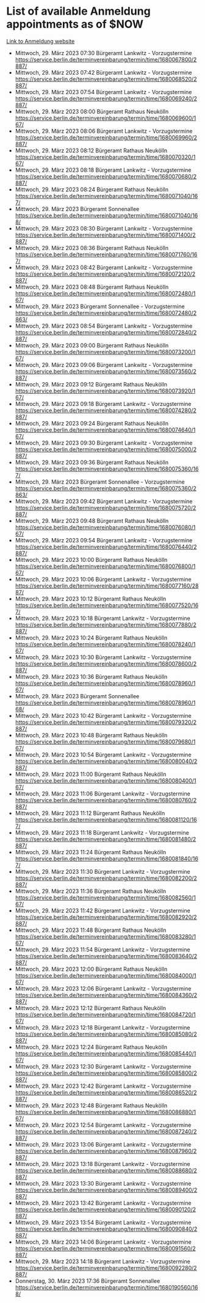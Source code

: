 # List of available Anmeldung appointments as of $NOW
[Link to Anmeldung website](https://service.berlin.de/terminvereinbarung/termin/tag.php?termin=1&anliegen[]=120686&dienstleisterlist=122210,122217,327316,122219,327312,122227,327314,122231,327346,122243,327348,122254,122252,329742,122260,329745,122262,329748,122271,327278,122273,327274,122277,327276,330436,122280,327294,122282,327290,122284,327292,122291,327270,122285,327266,122286,327264,122296,327268,150230,329760,122297,327286,122294,327284,122312,329763,122314,329775,122304,327330,122311,327334,122309,327332,317869,122281,327352,122279,329772,122283,122276,327324,122274,327326,122267,329766,122246,327318,122251,327320,122257,327322,122208,327298,122226,327300&herkunft=http%3A%2F%2Fservice.berlin.de%2Fdienstleistung%2F120686%2F)
- Mittwoch, 29. März 2023 07:30 Bürgeramt Lankwitz - Vorzugstermine https://service.berlin.de/terminvereinbarung/termin/time/1680067800/2887/
- Mittwoch, 29. März 2023 07:42 Bürgeramt Lankwitz - Vorzugstermine https://service.berlin.de/terminvereinbarung/termin/time/1680068520/2887/
- Mittwoch, 29. März 2023 07:54 Bürgeramt Lankwitz - Vorzugstermine https://service.berlin.de/terminvereinbarung/termin/time/1680069240/2887/
- Mittwoch, 29. März 2023 08:00 Bürgeramt Rathaus Neukölln https://service.berlin.de/terminvereinbarung/termin/time/1680069600/167/
- Mittwoch, 29. März 2023 08:06 Bürgeramt Lankwitz - Vorzugstermine https://service.berlin.de/terminvereinbarung/termin/time/1680069960/2887/
- Mittwoch, 29. März 2023 08:12 Bürgeramt Rathaus Neukölln https://service.berlin.de/terminvereinbarung/termin/time/1680070320/167/
- Mittwoch, 29. März 2023 08:18 Bürgeramt Lankwitz - Vorzugstermine https://service.berlin.de/terminvereinbarung/termin/time/1680070680/2887/
- Mittwoch, 29. März 2023 08:24 Bürgeramt Rathaus Neukölln https://service.berlin.de/terminvereinbarung/termin/time/1680071040/167/
- Mittwoch, 29. März 2023  Bürgeramt Sonnenallee https://service.berlin.de/terminvereinbarung/termin/time/1680071040/168/
- Mittwoch, 29. März 2023 08:30 Bürgeramt Lankwitz - Vorzugstermine https://service.berlin.de/terminvereinbarung/termin/time/1680071400/2887/
- Mittwoch, 29. März 2023 08:36 Bürgeramt Rathaus Neukölln https://service.berlin.de/terminvereinbarung/termin/time/1680071760/167/
- Mittwoch, 29. März 2023 08:42 Bürgeramt Lankwitz - Vorzugstermine https://service.berlin.de/terminvereinbarung/termin/time/1680072120/2887/
- Mittwoch, 29. März 2023 08:48 Bürgeramt Rathaus Neukölln https://service.berlin.de/terminvereinbarung/termin/time/1680072480/167/
- Mittwoch, 29. März 2023  Bürgeramt Sonnenallee - Vorzugstermine https://service.berlin.de/terminvereinbarung/termin/time/1680072480/2863/
- Mittwoch, 29. März 2023 08:54 Bürgeramt Lankwitz - Vorzugstermine https://service.berlin.de/terminvereinbarung/termin/time/1680072840/2887/
- Mittwoch, 29. März 2023 09:00 Bürgeramt Rathaus Neukölln https://service.berlin.de/terminvereinbarung/termin/time/1680073200/167/
- Mittwoch, 29. März 2023 09:06 Bürgeramt Lankwitz - Vorzugstermine https://service.berlin.de/terminvereinbarung/termin/time/1680073560/2887/
- Mittwoch, 29. März 2023 09:12 Bürgeramt Rathaus Neukölln https://service.berlin.de/terminvereinbarung/termin/time/1680073920/167/
- Mittwoch, 29. März 2023 09:18 Bürgeramt Lankwitz - Vorzugstermine https://service.berlin.de/terminvereinbarung/termin/time/1680074280/2887/
- Mittwoch, 29. März 2023 09:24 Bürgeramt Rathaus Neukölln https://service.berlin.de/terminvereinbarung/termin/time/1680074640/167/
- Mittwoch, 29. März 2023 09:30 Bürgeramt Lankwitz - Vorzugstermine https://service.berlin.de/terminvereinbarung/termin/time/1680075000/2887/
- Mittwoch, 29. März 2023 09:36 Bürgeramt Rathaus Neukölln https://service.berlin.de/terminvereinbarung/termin/time/1680075360/167/
- Mittwoch, 29. März 2023  Bürgeramt Sonnenallee - Vorzugstermine https://service.berlin.de/terminvereinbarung/termin/time/1680075360/2863/
- Mittwoch, 29. März 2023 09:42 Bürgeramt Lankwitz - Vorzugstermine https://service.berlin.de/terminvereinbarung/termin/time/1680075720/2887/
- Mittwoch, 29. März 2023 09:48 Bürgeramt Rathaus Neukölln https://service.berlin.de/terminvereinbarung/termin/time/1680076080/167/
- Mittwoch, 29. März 2023 09:54 Bürgeramt Lankwitz - Vorzugstermine https://service.berlin.de/terminvereinbarung/termin/time/1680076440/2887/
- Mittwoch, 29. März 2023 10:00 Bürgeramt Rathaus Neukölln https://service.berlin.de/terminvereinbarung/termin/time/1680076800/167/
- Mittwoch, 29. März 2023 10:06 Bürgeramt Lankwitz - Vorzugstermine https://service.berlin.de/terminvereinbarung/termin/time/1680077160/2887/
- Mittwoch, 29. März 2023 10:12 Bürgeramt Rathaus Neukölln https://service.berlin.de/terminvereinbarung/termin/time/1680077520/167/
- Mittwoch, 29. März 2023 10:18 Bürgeramt Lankwitz - Vorzugstermine https://service.berlin.de/terminvereinbarung/termin/time/1680077880/2887/
- Mittwoch, 29. März 2023 10:24 Bürgeramt Rathaus Neukölln https://service.berlin.de/terminvereinbarung/termin/time/1680078240/167/
- Mittwoch, 29. März 2023 10:30 Bürgeramt Lankwitz - Vorzugstermine https://service.berlin.de/terminvereinbarung/termin/time/1680078600/2887/
- Mittwoch, 29. März 2023 10:36 Bürgeramt Rathaus Neukölln https://service.berlin.de/terminvereinbarung/termin/time/1680078960/167/
- Mittwoch, 29. März 2023  Bürgeramt Sonnenallee https://service.berlin.de/terminvereinbarung/termin/time/1680078960/168/
- Mittwoch, 29. März 2023 10:42 Bürgeramt Lankwitz - Vorzugstermine https://service.berlin.de/terminvereinbarung/termin/time/1680079320/2887/
- Mittwoch, 29. März 2023 10:48 Bürgeramt Rathaus Neukölln https://service.berlin.de/terminvereinbarung/termin/time/1680079680/167/
- Mittwoch, 29. März 2023 10:54 Bürgeramt Lankwitz - Vorzugstermine https://service.berlin.de/terminvereinbarung/termin/time/1680080040/2887/
- Mittwoch, 29. März 2023 11:00 Bürgeramt Rathaus Neukölln https://service.berlin.de/terminvereinbarung/termin/time/1680080400/167/
- Mittwoch, 29. März 2023 11:06 Bürgeramt Lankwitz - Vorzugstermine https://service.berlin.de/terminvereinbarung/termin/time/1680080760/2887/
- Mittwoch, 29. März 2023 11:12 Bürgeramt Rathaus Neukölln https://service.berlin.de/terminvereinbarung/termin/time/1680081120/167/
- Mittwoch, 29. März 2023 11:18 Bürgeramt Lankwitz - Vorzugstermine https://service.berlin.de/terminvereinbarung/termin/time/1680081480/2887/
- Mittwoch, 29. März 2023 11:24 Bürgeramt Rathaus Neukölln https://service.berlin.de/terminvereinbarung/termin/time/1680081840/167/
- Mittwoch, 29. März 2023 11:30 Bürgeramt Lankwitz - Vorzugstermine https://service.berlin.de/terminvereinbarung/termin/time/1680082200/2887/
- Mittwoch, 29. März 2023 11:36 Bürgeramt Rathaus Neukölln https://service.berlin.de/terminvereinbarung/termin/time/1680082560/167/
- Mittwoch, 29. März 2023 11:42 Bürgeramt Lankwitz - Vorzugstermine https://service.berlin.de/terminvereinbarung/termin/time/1680082920/2887/
- Mittwoch, 29. März 2023 11:48 Bürgeramt Rathaus Neukölln https://service.berlin.de/terminvereinbarung/termin/time/1680083280/167/
- Mittwoch, 29. März 2023 11:54 Bürgeramt Lankwitz - Vorzugstermine https://service.berlin.de/terminvereinbarung/termin/time/1680083640/2887/
- Mittwoch, 29. März 2023 12:00 Bürgeramt Rathaus Neukölln https://service.berlin.de/terminvereinbarung/termin/time/1680084000/167/
- Mittwoch, 29. März 2023 12:06 Bürgeramt Lankwitz - Vorzugstermine https://service.berlin.de/terminvereinbarung/termin/time/1680084360/2887/
- Mittwoch, 29. März 2023 12:12 Bürgeramt Rathaus Neukölln https://service.berlin.de/terminvereinbarung/termin/time/1680084720/167/
- Mittwoch, 29. März 2023 12:18 Bürgeramt Lankwitz - Vorzugstermine https://service.berlin.de/terminvereinbarung/termin/time/1680085080/2887/
- Mittwoch, 29. März 2023 12:24 Bürgeramt Rathaus Neukölln https://service.berlin.de/terminvereinbarung/termin/time/1680085440/167/
- Mittwoch, 29. März 2023 12:30 Bürgeramt Lankwitz - Vorzugstermine https://service.berlin.de/terminvereinbarung/termin/time/1680085800/2887/
- Mittwoch, 29. März 2023 12:42 Bürgeramt Lankwitz - Vorzugstermine https://service.berlin.de/terminvereinbarung/termin/time/1680086520/2887/
- Mittwoch, 29. März 2023 12:48 Bürgeramt Rathaus Neukölln https://service.berlin.de/terminvereinbarung/termin/time/1680086880/167/
- Mittwoch, 29. März 2023 12:54 Bürgeramt Lankwitz - Vorzugstermine https://service.berlin.de/terminvereinbarung/termin/time/1680087240/2887/
- Mittwoch, 29. März 2023 13:06 Bürgeramt Lankwitz - Vorzugstermine https://service.berlin.de/terminvereinbarung/termin/time/1680087960/2887/
- Mittwoch, 29. März 2023 13:18 Bürgeramt Lankwitz - Vorzugstermine https://service.berlin.de/terminvereinbarung/termin/time/1680088680/2887/
- Mittwoch, 29. März 2023 13:30 Bürgeramt Lankwitz - Vorzugstermine https://service.berlin.de/terminvereinbarung/termin/time/1680089400/2887/
- Mittwoch, 29. März 2023 13:42 Bürgeramt Lankwitz - Vorzugstermine https://service.berlin.de/terminvereinbarung/termin/time/1680090120/2887/
- Mittwoch, 29. März 2023 13:54 Bürgeramt Lankwitz - Vorzugstermine https://service.berlin.de/terminvereinbarung/termin/time/1680090840/2887/
- Mittwoch, 29. März 2023 14:06 Bürgeramt Lankwitz - Vorzugstermine https://service.berlin.de/terminvereinbarung/termin/time/1680091560/2887/
- Mittwoch, 29. März 2023 14:18 Bürgeramt Lankwitz - Vorzugstermine https://service.berlin.de/terminvereinbarung/termin/time/1680092280/2887/
- Donnerstag, 30. März 2023 17:36 Bürgeramt Sonnenallee https://service.berlin.de/terminvereinbarung/termin/time/1680190560/168/
